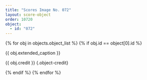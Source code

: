 ```yaml
---
title: "Scores Image No. 072"
layout: score-object
order: 10720
object:
  - id: "072"
---
```


{% for obj in objects.object_list %}
{% if obj.id == object[0].id %}

{{ obj.extended_caption }}

{{ obj.credit }} {.object-credit}

{% endif %}
{% endfor %}
